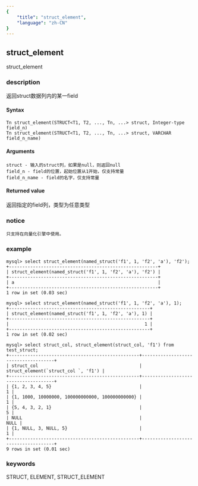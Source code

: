 ```yaml
---
{
    "title": "struct_element",
    "language": "zh-CN"
}
---
```


<!-- 
Licensed to the Apache Software Foundation (ASF) under one
or more contributor license agreements.  See the NOTICE file
distributed with this work for additional information
regarding copyright ownership.  The ASF licenses this file
to you under the Apache License, Version 2.0 (the
"License"); you may not use this file except in compliance
with the License.  You may obtain a copy of the License at
  http://www.apache.org/licenses/LICENSE-2.0
Unless required by applicable law or agreed to in writing,
software distributed under the License is distributed on an
"AS IS" BASIS, WITHOUT WARRANTIES OR CONDITIONS OF ANY
KIND, either express or implied.  See the License for the
specific language governing permissions and limitations
under the License.
-->

## struct_element

<version since="2.0">

struct_element

</version>

### description

返回struct数据列内的某一field

#### Syntax

```
Tn struct_element(STRUCT<T1, T2, ..., Tn, ...> struct, Integer-type field_n)
Tn struct_element(STRUCT<T1, T2, ..., Tn, ...> struct, VARCHAR field_n_name)
```

#### Arguments

```
struct - 输入的struct列，如果是null，则返回null
field_n - field的位置，起始位置从1开始，仅支持常量
field_n_name - field的名字，仅支持常量
```

#### Returned value

返回指定的field列，类型为任意类型

### notice

`只支持在向量化引擎中使用。`

### example

```
mysql> select struct_element(named_struct('f1', 1, 'f2', 'a'), 'f2');
+--------------------------------------------------------+
| struct_element(named_struct('f1', 1, 'f2', 'a'), 'f2') |
+--------------------------------------------------------+
| a                                                      |
+--------------------------------------------------------+
1 row in set (0.03 sec)

mysql> select struct_element(named_struct('f1', 1, 'f2', 'a'), 1);
+-----------------------------------------------------+
| struct_element(named_struct('f1', 1, 'f2', 'a'), 1) |
+-----------------------------------------------------+
|                                                   1 |
+-----------------------------------------------------+
1 row in set (0.02 sec)

mysql> select struct_col, struct_element(struct_col, 'f1') from test_struct;
+-------------------------------------------------+-------------------------------------+
| struct_col                                      | struct_element(`struct_col `, 'f1') |
+-------------------------------------------------+-------------------------------------+
| {1, 2, 3, 4, 5}                                 |                                   1 |
| {1, 1000, 10000000, 100000000000, 100000000000} |                                   1 |
| {5, 4, 3, 2, 1}                                 |                                   5 |
| NULL                                            |                                NULL |
| {1, NULL, 3, NULL, 5}                           |                                   1 |
+-------------------------------------------------+-------------------------------------+
9 rows in set (0.01 sec)
```

### keywords

STRUCT, ELEMENT, STRUCT_ELEMENT
